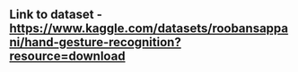 ## Link to dataset - https://www.kaggle.com/datasets/roobansappani/hand-gesture-recognition?resource=download
